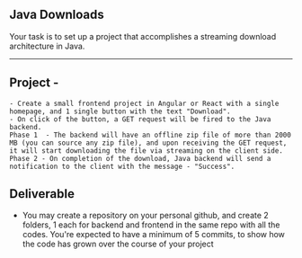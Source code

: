 ## Java Downloads
Your task is to set up a project that accomplishes a streaming download architecture in Java.

----------------------------------------------------
## Project -
```
- Create a small frontend project in Angular or React with a single homepage, and 1 single button with the text "Download".
- On click of the button, a GET request will be fired to the Java backend.
Phase 1  - The backend will have an offline zip file of more than 2000 MB (you can source any zip file), and upon receiving the GET request, it will start downloading the file via streaming on the client side.
Phase 2 - On completion of the download, Java backend will send a notification to the client with the message - "Success".
```

## Deliverable 
- You may create a repository on your personal github, and create 2 folders, 1 each for backend and frontend in the same repo with all the codes. You're expected to have a minimum of 5 commits, to show how the code has grown over the course of your project
